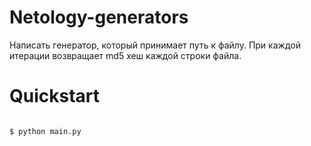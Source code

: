 # Netology-generators

Написать генератор, который принимает путь к файлу.
При каждой итерации возвращает md5 хеш каждой строки файла.

# Quickstart

```#!bash

$ python main.py

```
